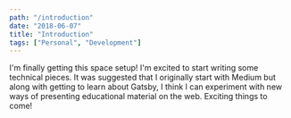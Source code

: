 ```yaml
---
path: "/introduction"
date: "2018-06-07"
title: "Introduction"
tags: ["Personal", "Development"]
---
```


I'm finally getting this space setup! I'm excited to start writing some technical pieces. It was suggested that I
originally start with Medium but along with getting to learn about Gatsby, I think I can experiment with new ways of
presenting educational material on the web. Exciting things to come!
